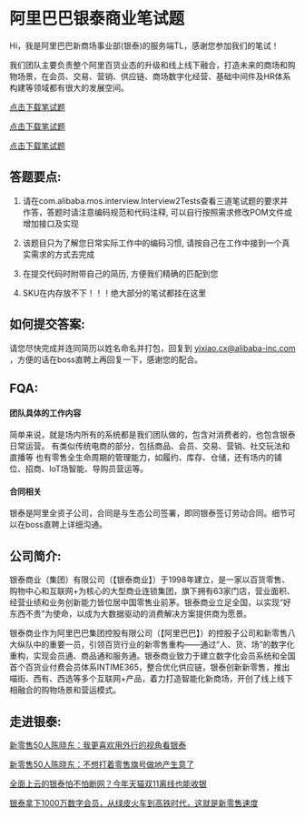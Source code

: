 # __阿里巴巴银泰商业笔试题__

Hi，我是阿里巴巴新商场事业部(银泰)的服务端TL，感谢您参加我们的笔试！

我们团队主要负责整个阿里百货业态的升级和线上线下融合，打造未来的商场和购物场景，在会员、交易、营销、供应链、商场数字化经营、基础中间件及HR体系构建等领域都有很大的发展空间。

[点击下载笔试题](https://mos-interview.oss-cn-shanghai.aliyuncs.com/%E9%93%B6%E6%B3%B0%E5%95%86%E4%B8%9A%E6%8A%80%E6%9C%AF%E9%83%A8%E9%9D%A2%E8%AF%95%E9%A2%98.zip)

[点击下载笔试题](https://mos-interview.oss-cn-shanghai.aliyuncs.com/%E9%93%B6%E6%B3%B0%E5%95%86%E4%B8%9A%E6%8A%80%E6%9C%AF%E9%83%A8%E9%9D%A2%E8%AF%95%E9%A2%98.zip)

[点击下载笔试题](https://mos-interview.oss-cn-shanghai.aliyuncs.com/%E9%93%B6%E6%B3%B0%E5%95%86%E4%B8%9A%E6%8A%80%E6%9C%AF%E9%83%A8%E9%9D%A2%E8%AF%95%E9%A2%98.zip)

## __答题要点:__

1. 请在com.alibaba.mos.interview.Interview2Tests查看三道笔试题的要求并作答，答题时请注意编码规范和代码注释, 可以自行按照需求修改POM文件或增加接口及实现

2. 该题目只为了解您日常实际工作中的编码习惯, 请按自己在工作中接到一个真实需求的方式去完成
3. 在提交代码时附带自己的简历, 方便我们精确的匹配到您
4. SKU在内存放不下！！！绝大部分的笔试都挂在这里

## __如何提交答案:__

请您尽快完成并连同简历以姓名命名并打包，回复到 yixiao.cx@alibaba-inc.com ，方便的话在boss直聘上再回复一下，感谢您的配合。

## __FQA__:

#### 团队具体的工作内容
简单来说，就是场内所有的系统都是我们团队做的，包含对消费者的，也包含银泰日常运营。
有类似传统电商的部分，包括商品、会员、交易、营销、社交玩法和直播等
也有零售全生命周期的管理能力，如履约、库存、仓储，还有场内的铺位、招商、IoT场智能、导购员营运等。

#### 合同相关
银泰是阿里全资子公司，合同是与生态公司签署，即同银泰签订劳动合同。细节可以在boss直聘上详细沟通。

## __公司简介:__

银泰商业（集团）有限公司（【银泰商业】）于1998年建立，是一家以百货零售、购物中心和互联网+为核心的大型商业连锁集团，旗下拥有63家门店，营业面积、经营业绩和业务创新能力皆位居中国零售业前茅。银泰商业立足全国，以实现“好东西不贵”为使命，以成为大数据驱动的消费解决方案提供商为愿景。

银泰商业作为阿里巴巴集团控股有限公司（【阿里巴巴】）的控股子公司和新零售八大纵队中的重要一员，引领百货行业的新零售重构——通过“人、货、场”的数字化重构，实现会员通、商品通和服务通。银泰商业致力于建立数字化会员系统和全国首个百货业付费会员体系INTIME365，整合优化供应链，银泰创新新零售，推出喵街、西有、西选等多个互联网+产品，着力打造智能化新商场，开创了线上线下相融合的购物场景和营运模式。

## __走进银泰:__

[新零售50人陈晓东：我更喜欢用外行的视角看银泰](https://mp.weixin.qq.com/s/E4ImoRni8Xx8qm8gbM2cLg)

[新零售50人陈晓东：不想打着零售旗号做地产生意了](https://mp.weixin.qq.com/s/QvVaB1dLdgvo-zzXpzQj2Q)

[全面上云的银泰怕不怕断网？今年天猫双11离线也能收银](http://www.iwshang.com/Post/Default/Index/pid/261487.html)

[银泰拿下1000万数字会员，从绿皮火车到高铁时代，这就是新零售速度](http://www.iwshang.com/Post/Default/Index/pid/261343.html)
